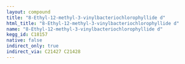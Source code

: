 ```yaml
---
layout: compound
title: "8-Ethyl-12-methyl-3-vinylbacteriochlorophyllide d"
html_title: "8-Ethyl-12-methyl-3-vinylbacteriochlorophyllide d"
name: "8-Ethyl-12-methyl-3-vinylbacteriochlorophyllide d"
kegg_id: C18157
native: false
indirect_only: true
indirect_via: C21427 C21428
---
```

